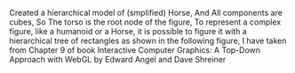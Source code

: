 Created a hierarchical model of (smplified) Horse, And All components are cubes,
So The torso is the root node of the figure, To represent a complex figure, like a humanoid or a Horse, it is possible to figure it with a hierarchical tree of rectangles as shown in the following figure, I have taken from Chapter 9 of book Interactive Computer Graphics: A Top-Down Approach with WebGL by Edward Angel and Dave Shreiner
